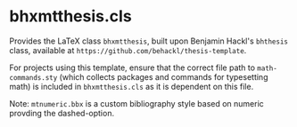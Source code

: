 bhxmtthesis.cls
===============

Provides the LaTeX class `bhxmtthesis`, built upon Benjamin Hackl's `bhthesis` class, available at `https://github.com/behackl/thesis-template`.

For projects using this template, ensure that the correct file path to `math-commands.sty` (which collects packages and commands for typesetting math) is included in
`bhxmtthesis.cls` as it is dependent on this file.

Note: `mtnumeric.bbx` is a custom bibliography style based on numeric provding the dashed-option.


